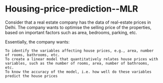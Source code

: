 # Housing-price-prediction--MLR
 

Consider that a real estate company has the data of real-estate prices in Delhi. The company wants to optimise the selling price of the properties, based on important factors such as area, bedrooms, parking, etc.
 

Essentially, the company wants:

    To identify the variables affecting house prices, e.g., area, number of rooms, bathrooms, etc.
    To create a linear model that quantitatively relates house prices with variables, such as the number of rooms, area, number of bathrooms, etc.
    To know the accuracy of the model, i.e. how well do these variables predict the house prices
